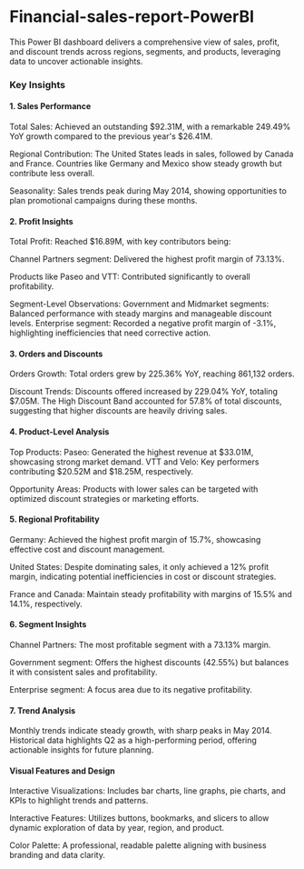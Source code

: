 # Financial-sales-report-PowerBI

This Power BI dashboard delivers a comprehensive view of sales, profit, and discount trends across regions, segments, and products, leveraging data to uncover actionable insights.
### Key Insights 

#### 1. Sales Performance
Total Sales: Achieved an outstanding $92.31M, with a remarkable 249.49% YoY growth compared to the previous year's $26.41M.

Regional Contribution:
The United States leads in sales, followed by Canada and France.
Countries like Germany and Mexico show steady growth but contribute less overall.

Seasonality: Sales trends peak during May 2014, showing opportunities to plan promotional campaigns during these months.

#### 2. Profit Insights

Total Profit: Reached $16.89M, with key contributors being:

Channel Partners segment: Delivered the highest profit margin of 73.13%.

Products like Paseo and VTT: Contributed significantly to overall profitability.

Segment-Level Observations:
Government and Midmarket segments: Balanced performance with steady margins and manageable discount levels.
Enterprise segment: Recorded a negative profit margin of -3.1%, highlighting inefficiencies that need corrective action.

#### 3. Orders and Discounts

Orders Growth: Total orders grew by 225.36% YoY, reaching 861,132 orders.

Discount Trends:
Discounts offered increased by 229.04% YoY, totaling $7.05M.
The High Discount Band accounted for 57.8% of total discounts, suggesting that higher discounts are heavily driving sales.

#### 4. Product-Level Analysis

Top Products:
Paseo: Generated the highest revenue at $33.01M, showcasing strong market demand.
VTT and Velo: Key performers contributing $20.52M and $18.25M, respectively.

Opportunity Areas:
Products with lower sales can be targeted with optimized discount strategies or marketing efforts.

#### 5. Regional Profitability

Germany: Achieved the highest profit margin of 15.7%, showcasing effective cost and discount management.

United States: Despite dominating sales, it only achieved a 12% profit margin, indicating potential inefficiencies in cost or discount strategies.

France and Canada: Maintain steady profitability with margins of 15.5% and 14.1%, respectively.

#### 6. Segment Insights

Channel Partners: The most profitable segment with a 73.13% margin.

Government segment: Offers the highest discounts (42.55%) but balances it with consistent sales and profitability.

Enterprise segment: A focus area due to its negative profitability.

#### 7. Trend Analysis

Monthly trends indicate steady growth, with sharp peaks in May 2014.
Historical data highlights Q2 as a high-performing period, offering actionable insights for future planning.

#### Visual Features and Design

Interactive Visualizations: Includes bar charts, line graphs, pie charts, and KPIs to highlight trends and patterns.

Interactive Features: Utilizes buttons, bookmarks, and slicers to allow dynamic exploration of data by year, region, and product.

Color Palette: A professional, readable palette aligning with business branding and data clarity.




